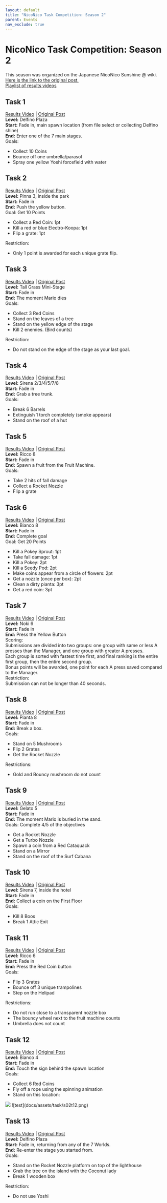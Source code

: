 ```yaml
---
layout: default
title: "NicoNico Task Competition: Season 2"
parent: Events
nav_exclude: true
---
```

# **NicoNico Task Competition: Season 2**
This season was organized on the Japanese NicoNico Sunshine @ wiki.  
[Here is the link to the original post.](https://www49.atwiki.jp/mario-sunshine/pages/39.html)  
[Playlist of results videos](https://www.youtube.com/playlist?list=PLDQn8zHkFza_h_YBvTiHGYfP2ZYX7cqae)  

## **Task 1** 
[Results Video](https://www.youtube.com/watch?v=9DVI5sqQ6Jc) | [Original Post](https://www49.atwiki.jp/mario-sunshine/pages/40.html)  
**Level:** Delfino Plaza  
**Start:** Fade in, main spawn location (from file select or collecting Delfino shine)  
**End:** Enter one of the 7 main stages.  
Goals:  
* Collect 10 Coins  
* Bounce off one umbrella/parasol  
* Spray one yellow Yoshi forcefield with water  

## **Task 2**  
[Results Video](https://www.youtube.com/watch?v=r6ke4-yWVl8) | [Original Post](https://www49.atwiki.jp/mario-sunshine/pages/41.html)  
**Level:** Pinna 3, inside the park  
**Start:** Fade in  
**End:** Push the yellow button.  
Goal: Get 10 Points  
* Collect a Red Coin: 1pt  
* Kill a red or blue Electro-Koopa: 1pt  
* Flip a grate: 1pt

Restriction:  
* Only 1 point is awarded for each unique grate flip.  

## **Task 3**  
[Results Video](https://www.youtube.com/watch?v=9p4SyxxtBJg) | [Original Post](https://www49.atwiki.jp/mario-sunshine/pages/42.html)  
**Level:** Tall Grass Mini-Stage  
**Start:** Fade in  
**End:** The moment Mario dies  
Goals:   
* Collect 3 Red Coins  
* Stand on the leaves of a tree  
* Stand on the yellow edge of the stage  
* Kill 2 enemies. (Bird counts)

Restriction:  
* Do not stand on the edge of the stage as your last goal.  

## **Task 4**  
[Results Video](https://www.youtube.com/watch?v=4nJrJJ0imJE) | [Original Post](https://www49.atwiki.jp/mario-sunshine/pages/43.html)  
**Level:** Sirena 2/3/4/5/7/8  
**Start:** Fade in  
**End:** Grab a tree trunk.  
Goals: 
* Break 6 Barrels
* Extinguish 1 torch completely (smoke appears)
* Stand on the roof of a hut

## **Task 5**  
[Results Video](https://www.youtube.com/watch?v=zKk1vXBjYLQ) | [Original Post](https://www49.atwiki.jp/mario-sunshine/pages/44.html)  
**Level:** Ricco 8  
**Start:** Fade in  
**End:** Spawn a fruit from the Fruit Machine.  
Goals: 
* Take 2 hits of fall damage
* Collect a Rocket Nozzle
* Flip a grate

## **Task 6**  
[Results Video](https://www.youtube.com/watch?v=eE5xPVCpO38) | [Original Post](https://www49.atwiki.jp/mario-sunshine/pages/45.html)  
**Level:** Bianco 8  
**Start:** Fade in  
**End:** Complete goal  
Goal: Get 20 Points
* Kill a Pokey Sprout: 1pt
* Take fall damage: 1pt
* Kill a Pokey: 2pt
* Kill a Seedy Pod: 2pt
* Make coins appear from a circle of flowers: 2pt
* Get a nozzle (once per box): 2pt
* Clean a dirty pianta: 3pt
* Get a red coin: 3pt

## **Task 7**  
[Results Video](https://www.youtube.com/watch?v=QXiCr4xSsDo) | [Original Post](https://www49.atwiki.jp/mario-sunshine/pages/46.html)  
**Level:** Noki 6  
**Start:** Fade in  
**End:** Press the Yellow Button  
Scoring:   
Submissions are divided into two groups: one group with same or less A presses than the Manager, and one group with greater A presses.   
Each group is sorted with fastest time first, and final ranking is the entire first group, then the entire second group.  
Bonus points will be awarded, one point for each A press saved compared to the Manager.  
Restriction:  
Submission can not be longer than 40 seconds.  

## **Task 8** 
[Results Video](https://www.youtube.com/watch?v=VT-rvtmdM2g) | [Original Post](https://www49.atwiki.jp/mario-sunshine/pages/47.html)  
**Level:** Pianta 8  
**Start:** Fade in  
**End:** Break a box.  
Goals: 
* Stand on 5 Mushrooms
* Flip 2 Grates
* Get the Rocket Nozzle

Restrictions:
* Gold and Bouncy mushroom do not count

## **Task 9**
[Results Video](https://www.youtube.com/watch?v=06aoKEYT204) | [Original Post](https://www49.atwiki.jp/mario-sunshine/pages/48.html)  
**Level:** Gelato 5  
**Start:** Fade in  
**End:** The moment Mario is buried in the sand.  
Goals: Complete 4/5 of the objectives
* Get a Rocket Nozzle
* Get a Turbo Nozzle
* Spawn a coin from a Red Cataquack
* Stand on a Mirror
* Stand on the roof of the Surf Cabana

## **Task 10** 
[Results Video](https://www.youtube.com/watch?v=N19fBMeiPow) | [Original Post](https://www49.atwiki.jp/mario-sunshine/pages/49.html)  
**Level:** Sirena 7, inside the hotel  
**Start:** Fade in  
**End:** Collect a coin on the First Floor  
Goals: 
* Kill 8 Boos
* Break 1 Attic Exit

## **Task 11** 
[Results Video](https://www.youtube.com/watch?v=rvYad6cPuQg) | [Original Post](https://www49.atwiki.jp/mario-sunshine/pages/50.html)  
**Level:** Ricco 6  
**Start:** Fade in  
**End:** Press the Red Coin button  
Goals: 
* Flip 3 Grates
* Bounce off 3 unique trampolines
* Step on the Helipad

Restrictions:
* Do not run close to a transparent nozzle box
* The bouncy wheel next to the fruit machine counts
* Umbrella does not count

## **Task 12** 
[Results Video](https://www.youtube.com/watch?v=N8lapSMMgxI) | [Original Post](https://www49.atwiki.jp/mario-sunshine/pages/51.html)  
**Level:** Bianco 4  
**Start:** Fade in  
**End:** Touch the sign behind the spawn location  
Goals: 
* Collect 6 Red Coins
* Fly off a rope using the spinning animation
* Stand on this location:

<img src="docs/assets/task/s02t12.png"/>  
![test](docs/assets/task/s02t12.png)  

## **Task 13** 
[Results Video](https://www.youtube.com/watch?v=7tMDD4RFvXI) | [Original Post](https://www49.atwiki.jp/mario-sunshine/pages/52.html)  
**Level:** Delfino Plaza  
**Start:** Fade in, returning from any of the 7 Worlds.  
**End:** Re-enter the stage you started from.  
Goals: 
* Stand on the Rocket Nozzle platform on top of the lighthouse
* Grab the tree on the island with the Coconut lady
* Break 1 wooden box

Restriction:
* Do not use Yoshi
